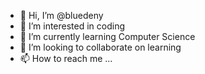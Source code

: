 - 👋 Hi, I’m @bluedeny
- 👀 I’m interested in coding
- 🌱 I’m currently learning Computer Science
- 💞️ I’m looking to collaborate on learning
- 📫 How to reach me ...

<!---
bluedeny/bluedeny is a ✨ special ✨ repository because its `README.md` (this file) appears on your GitHub profile.
You can click the Preview link to take a look at your changes.
--->
